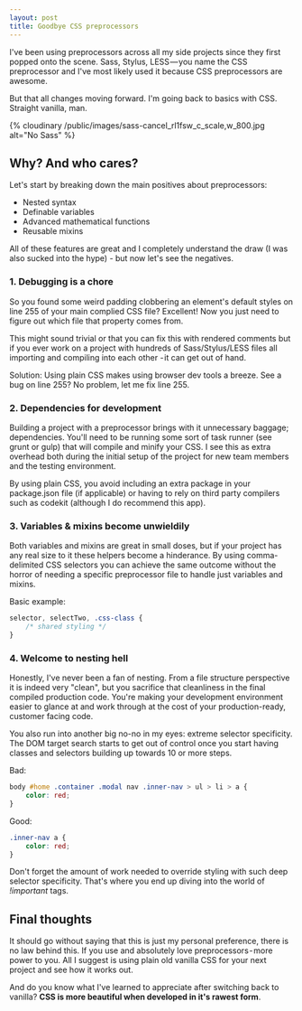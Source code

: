 ```yaml
---
layout: post
title: Goodbye CSS preprocessors
---
```


I've been using preprocessors across all my side projects since they first popped onto the scene. Sass, Stylus, LESS — you name the CSS preprocessor and I've most likely used it because CSS preprocessors are awesome.

But that all changes moving forward. I'm going back to basics with CSS. Straight vanilla, man.

{% cloudinary /public/images/sass-cancel_rl1fsw_c_scale,w_800.jpg alt="No Sass" %}

## Why? And who cares?

Let's start by breaking down the main positives about preprocessors:

- Nested syntax
- Definable variables
- Advanced mathematical functions
- Reusable mixins

All of these features are great and I completely understand the draw (I was also sucked into the hype) - but now let's see the negatives.

### 1. Debugging is a chore

So you found some weird padding clobbering an element's default styles on line 255 of your main complied CSS file? Excellent! Now you just need to figure out which file that property comes from.

This might sound trivial or that you can fix this with rendered comments but if you ever work on a project with hundreds of Sass/Stylus/LESS files all importing and compiling into each other - it can get out of hand.

Solution: Using plain CSS makes using browser dev tools a breeze. See a bug on line 255? No problem, let me fix line 255.

### 2. Dependencies for development

Building a project with a preprocessor brings with it unnecessary baggage; dependencies. You'll need to be running some sort of task runner (see grunt or gulp) that will compile and minify your CSS. I see this as extra overhead both during the initial setup of the project for new team members and the testing environment.

By using plain CSS, you avoid including an extra package in your package.json file (if applicable) or having to rely on third party compilers such as codekit (although I do recommend this app).

### 3. Variables &amp; mixins become unwieldily

Both variables and mixins are great in small doses, but if your project has any real size to it these helpers become a hinderance. By using comma-delimited CSS selectors you can achieve the same outcome without the horror of needing a specific preprocessor file to handle just variables and mixins.

Basic example:

```css
selector, selectTwo, .css-class {
    /* shared styling */
}
```

### 4. Welcome to nesting hell

Honestly, I've never been a fan of nesting. From a file structure perspective it is indeed very "clean", but you sacrifice that cleanliness in the final compiled production code. You're making your development environment easier to glance at and work through at the cost of your production-ready, customer facing code.

You also run into another big no-no in my eyes: extreme selector specificity. The DOM target search starts to get out of control once you start having classes and selectors building up towards 10 or more steps.

Bad:

```css
body #home .container .modal nav .inner-nav > ul > li > a {
    color: red;
}
```

Good:

```css
.inner-nav a {
    color: red;
}
```

Don't forget the amount of work needed to override styling with such deep selector specificity. That's where you end up diving into the world of <i>!important</i> tags.

## Final thoughts

It should go without saying that this is just my personal preference, there is no law behind this. If you use and absolutely love preprocessors - more power to you. All I suggest is using plain old vanilla CSS for your next project and see how it works out.

And do you know what I've learned to appreciate after switching back to vanilla? <strong>CSS is more beautiful when developed in it's rawest form</strong>.
